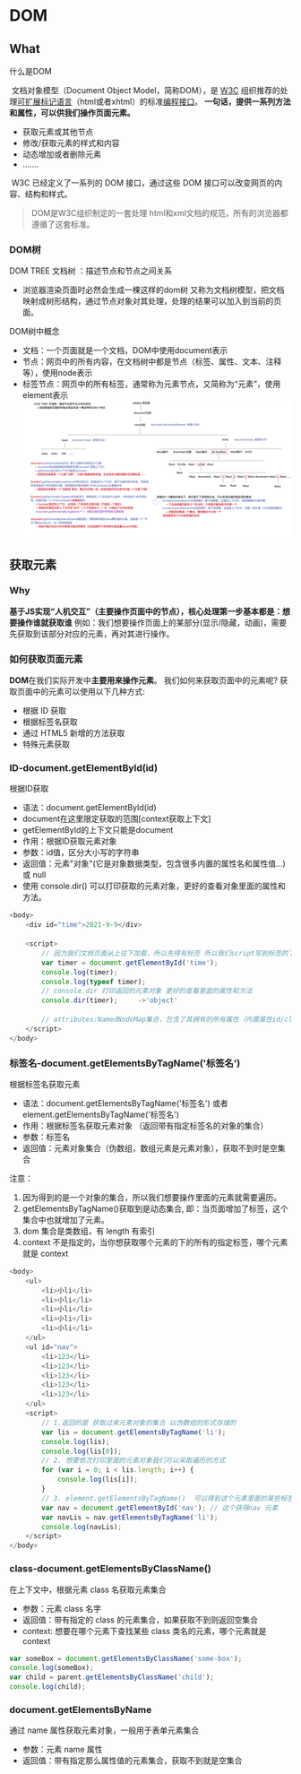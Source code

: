 # DOM
## What
什么是DOM

​	文档对象模型（Document Object Model，简称DOM），是 [W3C](https://baike.baidu.com/item/W3C) 组织推荐的处理[可扩展标记语言](https://baike.baidu.com/item/%E5%8F%AF%E6%89%A9%E5%B1%95%E7%BD%AE%E6%A0%87%E8%AF%AD%E8%A8%80)（html或者xhtml）的标准[编程接口](https://baike.baidu.com/item/%E7%BC%96%E7%A8%8B%E6%8E%A5%E5%8F%A3)。
**一句话，提供一系列方法和属性，可以供我们操作页面元素。**
- 获取元素或其他节点
- 修改/获取元素的样式和内容
- 动态增加或者删除元素
- .......


​	W3C 已经定义了一系列的 DOM 接口，通过这些 DOM 接口可以改变网页的内容、结构和样式。

> DOM是W3C组织制定的一套处理 html和xml文档的规范，所有的浏览器都遵循了这套标准。

### DOM树
DOM TREE   文档树 ：描述节点和节点之间关系
- 浏览器渲染页面时必然会生成一棵这样的dom树
又称为文档树模型，把文档映射成树形结构，通过节点对象对其处理，处理的结果可以加入到当前的页面。

DOM树中概念
- 文档：一个页面就是一个文档，DOM中使用document表示
- 节点：网页中的所有内容，在文档树中都是节点（标签、属性、文本、注释等），使用node表示
- 标签节点：网页中的所有标签，通常称为元素节点，又简称为“元素”，使用element表示
![](../../pic/domtree.png)


## 获取元素
### Why
**基于JS实现“人机交互”（主要操作页面中的节点），核心处理第一步基本都是：想要操作谁就获取谁**
例如：我们想要操作页面上的某部分(显示/隐藏，动画)，需要先获取到该部分对应的元素，再对其进行操作。

### 如何获取页面元素
**DOM**在我们实际开发中**主要用来操作元素**。
我们如何来获取页面中的元素呢? 
获取页面中的元素可以使用以下几种方式: 
- 根据 ID 获取 
- 根据标签名获取 
- 通过 HTML5 新增的方法获取 
- 特殊元素获取


### ID-document.getElementById(id)
根据ID获取
- 语法：document.getElementById(id)
- document在这里限定获取的范围[context获取上下文]
- getElementById的上下文只能是document
- 作用：根据ID获取元素对象
- 参数：id值，区分大小写的字符串
- 返回值：元素"对象"(它是对象数据类型，包含很多内置的属性名和属性值...) 或 null
- 使用 console.dir() 可以打印获取的元素对象，更好的查看对象里面的属性和方法。

```js
<body>
    <div id="time">2021-9-9</div>

    <script>
        // 因为我们文档页面从上往下加载，所以先得有标签 所以我们script写到标签的下面
        var timer = document.getElementById('time');
        console.log(timer);
        console.log(typeof timer);
        // console.dir 打印返回的元素对象 更好的查看里面的属性和方法
        console.dir(timer); 	->'object'
		
		// attributes:NamedNodeMap集合，包含了其拥有的所有属性（内置属性id/class，以及自定义属性my-index）
    </script>
</body>
```

### 标签名-document.getElementsByTagName('标签名')
根据标签名获取元素
- 语法：document.getElementsByTagName('标签名') 或者 element.getElementsByTagName('标签名') 
- 作用：根据标签名获取元素对象 （返回带有指定标签名的对象的集合）
- 参数：标签名
- 返回值：元素对象集合（伪数组，数组元素是元素对象），获取不到时是空集合


注意：
1. 因为得到的是一个对象的集合，所以我们想要操作里面的元素就需要遍历。
2. getElementsByTagName()获取到是动态集合, 即：当页面增加了标签，这个集合中也就增加了元素。
3. dom 集合是类数组，有 length 有索引
4. context 不是指定的，当你想获取哪个元素的下的所有的指定标签，哪个元素就是 context
```js
<body>
    <ul>
        <li>小li</li>
        <li>小li</li>
        <li>小li</li>
        <li>小li</li>
        <li>小li</li>
    </ul>
    <ul id="nav">
        <li>123</li>
        <li>123</li>
        <li>123</li>
        <li>123</li>
        <li>123</li>
    </ul>
    <script>
        // 1.返回的是 获取过来元素对象的集合 以伪数组的形式存储的
        var lis = document.getElementsByTagName('li');
        console.log(lis);
        console.log(lis[0]);
        // 2. 想要依次打印里面的元素对象我们可以采取遍历的方式
        for (var i = 0; i < lis.length; i++) {
            console.log(lis[i]);
        }
        // 3. element.getElementsByTagName()  可以得到这个元素里面的某些标签
        var nav = document.getElementById('nav'); // 这个获得nav 元素
        var navLis = nav.getElementsByTagName('li');
        console.log(navLis);
    </script>
</body>
```

### class-document.getElementsByClassName() 
在上下文中，根据元素 class 名获取元素集合
- 参数：元素 class 名字
- 返回值：带有指定的 class 的元素集合，如果获取不到则返回空集合
- context: 想要在哪个元素下查找某些 class 类名的元素，哪个元素就是 context
```js
var someBox = document.getElementsByClassName('some-box');
console.log(someBox);
var child = parent.getElementsByClassName('child');
console.log(child);
```

### document.getElementsByName
通过 name 属性获取元素对象，一般用于表单元素集合
- 参数：元素 name 属性
- 返回值：带有指定那么属性值的元素集合，获取不到就是空集合